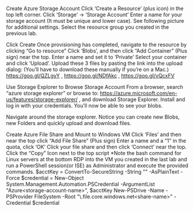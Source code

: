 Create Azure Storage Account 
Click ‘Create a Resource’ (plus icon) in the top left corner.
Click ‘Storage’ → ‘Storage Account’
Enter a name for your storage account (It must be unique and lower case). See following picture for additional settings. Select the resource group you created in the previous lab. 

Click Create
Once provisioning has completed, navigate to the resource by clicking “Go to resource”
Click ‘Blobs’, and then click “Add Container” (Plus sign) near the top. Enter a name and set it to ‘Private’
Select your container and click ‘Upload’. Upload these 3 files by pasting the link into the upload dialog: (You’ll have to download these manually if you’re on a Mac.)
https://goo.gl/QZLgyY , https://goo.gl/NDfAkc , https://goo.gl/vQcxFV

Use Storage Explorer to Browse Storage Account
From a browser, search “azure storage explorer” or browse to: https://azure.microsoft.com/en-us/features/storage-explorer/ , and download Storage Explorer.
Install and log in with your credentials. You’ll now be able to see your blobs.




Navigate around the storage explorer. Notice you can create new Blobs, new Folders and quickly upload and download files.

Create Azure File Share and Mount to Windows VM
Click ‘Files’ and then near the top click “Add File Share” (Plus sign)
Enter a name and a “1” in the quota, click ‘OK’
Click your file share and then click ‘Connect’ near the top.
Click the “Copy” Icon next to the top script 
*Note the bash command for Linux servers at the bottom
RDP into the VM you created in the last lab and run a PowerShell session(or ISE) as Administrator and execute the provided commands.
$acctKey = ConvertTo-SecureString -String "<storage-account-key>" -AsPlainText -Force
$credential = New-Object System.Management.Automation.PSCredential -ArgumentList "Azure\<storage-account-name>", $acctKey
New-PSDrive -Name <desired-drive-letter> -PSProvider FileSystem -Root "\\<storage-account-name>.file.core.windows.net\<share-name>" -Credential $credential